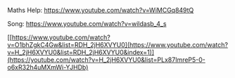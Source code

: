 Maths Help:
https://www.youtube.com/watch?v=WiMCGq849tQ

Song:
https://www.youtube.com/watch?v=wildasb_4_s

[[https://www.youtube.com/watch?v=O1bhZgkC4Gw&list=RDH_2jH6XVYU0](https://www.youtube.com/watch?v=H_2jH6XVYU0&list=RDH_2jH6XVYU0&index=1)](https://youtube.com/watch?v=H_2jH6XVYU0&list=PLx87ImreP5-0-o6xR32h4uMXmWi-YJHDb)
